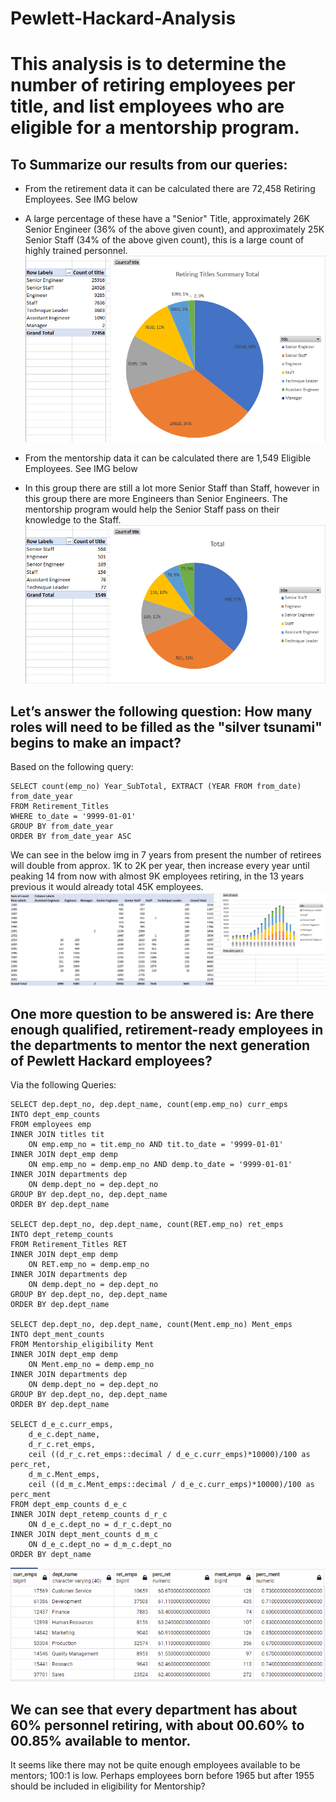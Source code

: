 # Pewlett-Hackard-Analysis
# This analysis is to determine the number of retiring employees per title, and list employees who are eligible for a mentorship program.



## To Summarize our results from our queries:
- From the retirement data it can be calculated there are 72,458 Retiring Employees. See IMG below
- A large percentage of these have a "Senior" Title, approximately 26K Senior Engineer (36% of the above given count), and approximately 25K Senior Staff (34% of the above given count), this is a large count of highly trained personnel.
![RetirmentChartAnalysis](RetirmentChartAnalysis.png)

- From the mentorship data it can be calculated there are 1,549 Eligible Employees. See IMG below
- In this group there are still a lot more Senior Staff than Staff, however in this group there are more Engineers than Senior Engineers.  The mentorship program would help the Senior Staff pass on their knowledge to the Staff.
![MentorshipEligibilityAnalysis](MentorshipEligibilityAnalysis.png)



## Let’s answer the following question:  How many roles will need to be filled as the "silver tsunami" begins to make an impact?
Based on the following query:
```
SELECT count(emp_no) Year_SubTotal, EXTRACT (YEAR FROM from_date) from_date_year
FROM Retirement_Titles
WHERE to_date = '9999-01-01'
GROUP BY from_date_year
ORDER BY from_date_year ASC
```

We can see in the below img in 7 years from present the number of retirees will double from approx. 1K to 2K per year,
then increase every year until peaking 14 from now with almost 9K employees retiring, in the 13 years previous it would already total 45K employees.
![RetirementByYear.png](RetirementByYear.png)



## One more question to be answered is:  Are there enough qualified, retirement-ready employees in the departments to mentor the next generation of Pewlett Hackard employees?
Via the following Queries:
```
SELECT dep.dept_no, dep.dept_name, count(emp.emp_no) curr_emps
INTO dept_emp_counts
FROM employees emp
INNER JOIN titles tit
	ON emp.emp_no = tit.emp_no AND tit.to_date = '9999-01-01'
INNER JOIN dept_emp demp
	ON emp.emp_no = demp.emp_no AND demp.to_date = '9999-01-01'
INNER JOIN departments dep
	ON demp.dept_no = dep.dept_no
GROUP BY dep.dept_no, dep.dept_name
ORDER BY dep.dept_name

SELECT dep.dept_no, dep.dept_name, count(RET.emp_no) ret_emps
INTO dept_retemp_counts
FROM Retirement_Titles RET
INNER JOIN dept_emp demp
	ON RET.emp_no = demp.emp_no
INNER JOIN departments dep
	ON demp.dept_no = dep.dept_no
GROUP BY dep.dept_no, dep.dept_name
ORDER BY dep.dept_name

SELECT dep.dept_no, dep.dept_name, count(Ment.emp_no) Ment_emps
INTO dept_ment_counts
FROM Mentorship_eligibility Ment
INNER JOIN dept_emp demp
	ON Ment.emp_no = demp.emp_no
INNER JOIN departments dep
	ON demp.dept_no = dep.dept_no
GROUP BY dep.dept_no, dep.dept_name
ORDER BY dep.dept_name

SELECT d_e_c.curr_emps, 
	d_e_c.dept_name, 
	d_r_c.ret_emps,
	ceil ((d_r_c.ret_emps::decimal / d_e_c.curr_emps)*10000)/100 as perc_ret, 
	d_m_c.Ment_emps,
	ceil ((d_m_c.Ment_emps::decimal / d_e_c.curr_emps)*10000)/100 as perc_ment
FROM dept_emp_counts d_e_c
INNER JOIN dept_retemp_counts d_r_c
	ON d_e_c.dept_no = d_r_c.dept_no
INNER JOIN dept_ment_counts d_m_c
	ON d_e_c.dept_no = d_m_c.dept_no
ORDER BY dept_name
```

![EmpRetPercentages](EmpRetPercentages.png)

## We can see that every department has about 60% personnel retiring, with about 00.60% to 00.85% available to mentor.
It seems like there may not be quite enough employees available to be mentors; 100:1 is low.
Perhaps employees born before 1965 but after 1955 should be included in eligibility for Mentorship?

